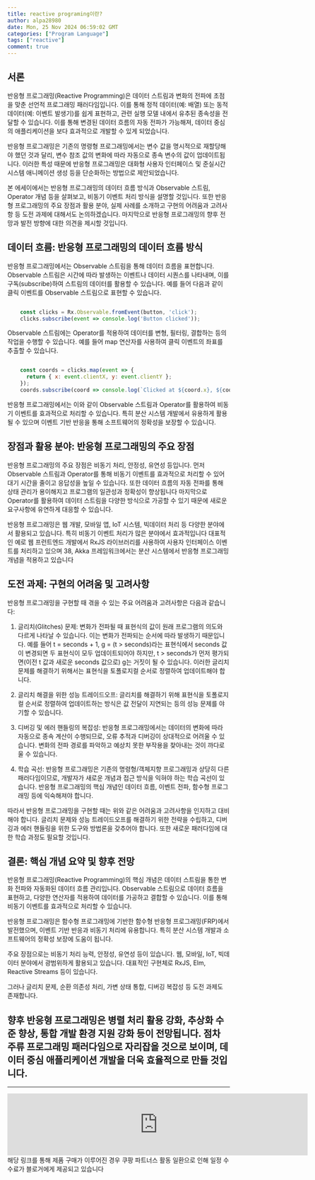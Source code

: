 ```yaml
---
title: reactive programing이란?
author: alpa28980
date: Mon, 25 Nov 2024 06:59:02 GMT
categories: ["Program Language"]
tags: ["reactive"]
comment: true
---
```

서론
--

반응형 프로그래밍(Reactive Programming)은 데이터 스트림과 변화의 전파에 초점을 맞춘 선언적 프로그래밍 패러다임입니다. 이를 통해 정적 데이터(예: 배열) 또는 동적 데이터(예: 이벤트 발생기)를 쉽게 표현하고, 관련 실행 모델 내에서 유추된 종속성을 전달할 수 있습니다. 이를 통해 변경된 데이터 흐름의 자동 전파가 가능해져, 데이터 중심의 애플리케이션을 보다 효과적으로 개발할 수 있게 되었습니다. 

반응형 프로그래밍은 기존의 명령형 프로그래밍에서는 변수 값을 명시적으로 재할당해야 했던 것과 달리, 변수 참조 값의 변화에 따라 자동으로 종속 변수의 값이 업데이트됩니다.  이러한 특성 때문에 반응형 프로그래밍은 대화형 사용자 인터페이스 및 준실시간 시스템 애니메이션 생성 등을 단순화하는 방법으로 제안되었습니다.

본 에세이에서는 반응형 프로그래밍의 데이터 흐름 방식과 Observable 스트림, Operator 개념 등을 살펴보고, 비동기 이벤트 처리 방식을 설명할 것입니다. 또한 반응형 프로그래밍의 주요 장점과 활용 분야, 실제 사례를 소개하고 구현의 어려움과 고려사항 등 도전 과제에 대해서도 논의하겠습니다. 마지막으로 반응형 프로그래밍의 향후 전망과 발전 방향에 대한 의견을 제시할 것입니다.

데이터 흐름: 반응형 프로그래밍의 데이터 흐름 방식
----------------------------

반응형 프로그래밍에서는 Observable 스트림을 통해 데이터 흐름을 표현합니다. Observable 스트림은 시간에 따라 발생하는 이벤트나 데이터 시퀀스를 나타내며, 이를 구독(subscribe)하여 스트림의 데이터를 활용할 수 있습니다. 예를 들어 다음과 같이 클릭 이벤트를 Observable 스트림으로 표현할 수 있습니다. 

```javascript

    const clicks = Rx.Observable.fromEvent(button, 'click');
    clicks.subscribe(event => console.log('Button clicked'));
```

Observable 스트림에는 Operator를 적용하여 데이터를 변형, 필터링, 결합하는 등의 작업을 수행할 수 있습니다. 예를 들어 map 연산자를 사용하여 클릭 이벤트의 좌표를 추출할 수 있습니다. 

```javascript

    const coords = clicks.map(event => {
      return { x: event.clientX, y: event.clientY };
    });
    coords.subscribe(coord => console.log(`Clicked at ${coord.x}, ${coord.y}`)); 
```

반응형 프로그래밍에서는 이와 같이 Observable 스트림과 Operator를 활용하여 비동기 이벤트를 효과적으로 처리할 수 있습니다. 특히 분산 시스템 개발에서 유용하게 활용될 수 있으며  이벤트 기반 반응을 통해 소프트웨어의 정확성을 보장할 수 있습니다. 

장점과 활용 분야: 반응형 프로그래밍의 주요 장점
---------------------------

반응형 프로그래밍의 주요 장점은 비동기 처리, 안정성, 유연성 등입니다. 먼저 Observable 스트림과 Operator를 통해 비동기 이벤트를 효과적으로 처리할 수 있어 대기 시간을 줄이고 응답성을 높일 수 있습니다. 또한 데이터 흐름의 자동 전파를 통해 상태 관리가 용이해지고 프로그램의 일관성과 정확성이 향상됩니다  마지막으로 Operator를 활용하여 데이터 스트림을 다양한 방식으로 가공할 수 있기 때문에 새로운 요구사항에 유연하게 대응할 수 있습니다.

반응형 프로그래밍은 웹 개발, 모바일 앱, IoT 시스템, 빅데이터 처리 등 다양한 분야에서 활용되고 있습니다. 특히 비동기 이벤트 처리가 많은 분야에서 효과적입니다  대표적인 예로 웹 프런트엔드 개발에서 RxJS 라이브러리를 사용하여 사용자 인터페이스 이벤트를 처리하고 있으며 38, Akka 프레임워크에서는 분산 시스템에서 반응형 프로그래밍 개념을 적용하고 있습니다 

도전 과제: 구현의 어려움 및 고려사항
---------------------

반응형 프로그래밍을 구현할 때 겪을 수 있는 주요 어려움과 고려사항은 다음과 같습니다:

1.  글리치(Glitches) 문제: 변화가 전파될 때 표현식의 값이 원래 프로그램의 의도와 다르게 나타날 수 있습니다. 이는 변화가 전파되는 순서에 따라 발생하기 때문입니다. 예를 들어 t = seconds + 1, g = (t > seconds)라는 표현식에서 seconds 값이 변경되면 두 표현식이 모두 업데이트되어야 하지만, t > seconds가 먼저 평가되면(이전 t 값과 새로운 seconds 값으로) g는 거짓이 될 수 있습니다. 이러한 글리치 문제를 해결하기 위해서는 표현식을 토폴로지컬 순서로 정렬하여 업데이트해야 합니다. 
    
2.  글리치 해결을 위한 성능 트레이드오프: 글리치를 해결하기 위해 표현식을 토폴로지컬 순서로 정렬하여 업데이트하는 방식은 값 전달이 지연되는 등의 성능 문제를 야기할 수 있습니다. 
    
3.  디버깅 및 에러 핸들링의 복잡성: 반응형 프로그래밍에서는 데이터의 변화에 따라 자동으로 종속 계산이 수행되므로, 오류 추적과 디버깅이 상대적으로 어려울 수 있습니다. 변화의 전파 경로를 파악하고 예상치 못한 부작용을 찾아내는 것이 까다로울 수 있습니다.
    
4.  학습 곡선: 반응형 프로그래밍은 기존의 명령형/객체지향 프로그래밍과 상당히 다른 패러다임이므로, 개발자가 새로운 개념과 접근 방식을 익혀야 하는 학습 곡선이 있습니다. 반응형 프로그래밍의 핵심 개념인 데이터 흐름, 이벤트 전파, 함수형 프로그래밍 등에 익숙해져야 합니다.
    

따라서 반응형 프로그래밍을 구현할 때는 위와 같은 어려움과 고려사항을 인지하고 대비해야 합니다. 글리치 문제와 성능 트레이드오프를 해결하기 위한 전략을 수립하고, 디버깅과 에러 핸들링을 위한 도구와 방법론을 갖추어야 합니다. 또한 새로운 패러다임에 대한 학습 과정도 필요할 것입니다.

결론: 핵심 개념 요약 및 향후 전망
--------------------

반응형 프로그래밍(Reactive Programming)의 핵심 개념은 데이터 스트림을 통한 변화 전파와 자동화된 데이터 흐름 관리입니다. Observable 스트림으로 데이터 흐름을 표현하고, 다양한 연산자를 적용하여 데이터를 가공하고 결합할 수 있습니다. 이를 통해 비동기 이벤트를 효과적으로 처리할 수 있습니다. 

반응형 프로그래밍은 함수형 프로그래밍에 기반한 함수형 반응형 프로그래밍(FRP)에서 발전했으며, 이벤트 기반 반응과 비동기 처리에 유용합니다. 특히 분산 시스템 개발과 소프트웨어의 정확성 보장에 도움이 됩니다. 

주요 장점으로는 비동기 처리 능력, 안정성, 유연성 등이 있습니다. 웹, 모바일, IoT, 빅데이터 분야에서 광범위하게 활용되고 있습니다. 대표적인 구현체로 RxJS, Elm, Reactive Streams 등이 있습니다.

그러나 글리치 문제, 순환 의존성 처리, 가변 상태 통합, 디버깅 복잡성 등 도전 과제도 존재합니다. 

향후 반응형 프로그래밍은 병렬 처리 활용 강화, 추상화 수준 향상, 통합 개발 환경 지원 강화 등이 전망됩니다. 점차 주류 프로그래밍 패러다임으로 자리잡을 것으로 보이며, 데이터 중심 애플리케이션 개발을 더욱 효율적으로 만들 것입니다.
---
---

<iframe src="https://ads-partners.coupang.com/widgets.html?id=807239&template=carousel&trackingCode=AF3190673&subId=&width=680&height=140&tsource=" width="680" height="140" frameborder="0" scrolling="no" referrerpolicy="unsafe-url" browsingtopics></iframe>
해당 링크를 통해 제품 구매가 이루어진 경우 쿠팡 파트너스 활동 일환으로 인해 일정 수수료가 블로거에게 제공되고 있습니다

